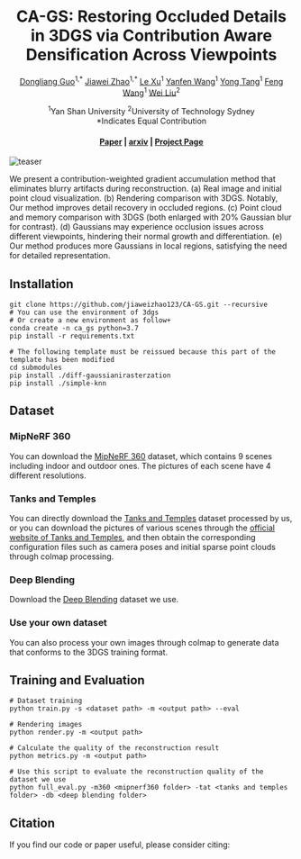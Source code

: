 <h1 align="center">CA-GS: Restoring Occluded Details in 3DGS via Contribution Aware Densification Across Viewpoints</h1>

<p align="center">
    <a href='#'><u>Dongliang Guo</u></a><sup>1,*</sup>
    <a href='#'><u>Jiawei Zhao</u></a><sup>1,*</sup>
    <a href='#'><u>Le Xu</u></a><sup>1</sup>
    <a href='#'><u>Yanfen Wang</u></a><sup>1</sup>
    <a href='#'><u>Yong Tang</u></a><sup>1</sup>
    <a href='#'><u>Feng Wang</u></a><sup>1</sup>
    <a href='#'><u>Wei Liu</u></a><sup>2</sup>
</p>

<p align="center">
    <sup>1</sup>Yan Shan University <sup>2</sup>University of Technology Sydney
    <br>*Indicates Equal Contribution
</p>

<h4>
<p align="center">
    <a href="#">Paper</a> <b>|</b> <a href="#">arxiv</a> <b>|</b> <a href="#">Project Page</a>
</p>
</h4>

<img src="./teaser/teaser.png" alt="teaser">
<p>We present a contribution-weighted gradient accumulation method that eliminates blurry artifacts during reconstruction. (a) Real image and initial point cloud visualization. (b) Rendering comparison with 3DGS. Notably, Our method improves
detail recovery in occluded regions. (c) Point cloud and memory comparison with 3DGS (both enlarged with 20% Gaussian blur
for contrast). (d) Gaussians may experience occlusion issues across different viewpoints, hindering their normal growth and
differentiation. (e) Our method produces more Gaussians in local regions, satisfying the need for detailed representation.</p>

<h2>Installation</h2>

```
git clone https://github.com/jiaweizhao123/CA-GS.git --recursive
# You can use the environment of 3dgs
# Or create a new environment as follow+
conda create -n ca_gs python=3.7
pip install -r requirements.txt

# The following template must be reissued because this part of the template has been modified
cd submodules
pip install ./diff-gaussianirasterzation
pip install ./simple-knn
```

<h2>Dataset</h2>
<h3>MipNeRF 360</h3>
You can download the <a href="https://jonbarron.info/mipnerf360/"><u>MipNeRF 360</u></a> dataset, which contains 9 scenes including indoor and outdoor ones. The pictures of each scene have 4 different resolutions.
<h3>Tanks and Temples</h3>
You can directly download the <a href="#"><u>Tanks and Temples</u></a> dataset processed by us, or you can download the pictures of various scenes through the <a href="#"><u>official website of Tanks and Temples</u></a>, and then obtain the corresponding configuration files such as camera poses and initial sparse point clouds through colmap processing.
<h3>Deep Blending</h3>
Download the <a href='#'><u>Deep Blending</u></a> dataset we use.
<h3>Use your own dataset</h3>
You can also process your own images through colmap to generate data that conforms to the 3DGS training format.
<h2>Training and Evaluation</h2>

```
# Dataset training
python train.py -s <dataset path> -m <output path> --eval

# Rendering images
python render.py -m <output path>

# Calculate the quality of the reconstruction result
python metrics.py -m <output path>

# Use this script to evaluate the reconstruction quality of the dataset we use
python full_eval.py -m360 <mipnerf360 folder> -tat <tanks and temples folder> -db <deep blending folder>

```

<h2>Citation</h2>
If you find our code or paper useful, please consider citing:

```

```